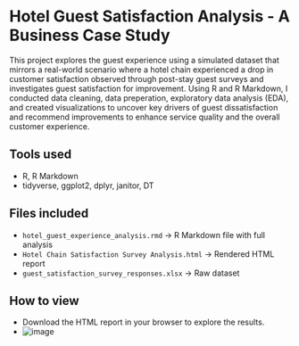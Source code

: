 # Hotel Guest Satisfaction Analysis - A Business Case Study

This project explores the guest experience using a simulated dataset that mirrors a real-world scenario where a hotel chain experienced a drop in customer satisfaction observed through post-stay guest surveys and investigates guest satisfaction for improvement. Using R and R Markdown, I conducted data cleaning, data preperation, exploratory data analysis (EDA), and created visualizations to uncover key drivers of guest dissatisfaction and recommend improvements to enhance service quality and the overall customer experience.

## Tools used
- R, R Markdown
- tidyverse, ggplot2, dplyr, janitor, DT

## Files included
- `hotel_guest_experience_analysis.rmd` → R Markdown file with full analysis
- `Hotel Chain Satisfaction Survey Analysis.html` → Rendered HTML report
- `guest_satisfaction_survey_responses.xlsx` → Raw dataset

## How to view
- Download the HTML report in your browser to explore the results.
- ![image](https://github.com/user-attachments/assets/5d6028f4-cd3e-4a4d-95bc-010eee0e76d7)

